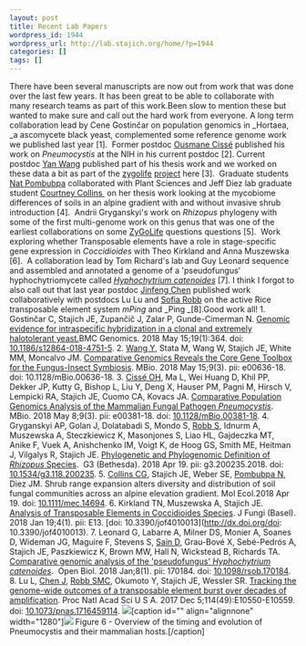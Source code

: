 ```yaml
---
layout: post
title: Recent Lab Papers
wordpress_id: 1944
wordpress_url: http://lab.stajich.org/home/?p=1944
categories: []
tags: []
---
```

There have been several manuscripts are now out from work that was done over the last few years. It has been great to be able to collaborate with many research teams as part of this work.Been slow to mention these but wanted to make sure and call out the hard work from everyone. A long term collaboration lead by Cene Gostinčar on population genomics in _Hortaea, _a ascomycete black yeast, complemented some reference genome work we published last year [1].  Former postdoc [Ousmane Cissé](/members/ousmane-cisse) published his work on _Pneumocystis_ at the NIH in his current postdoc [2]. Current postdoc [Yan Wang](/members/yan-wang) published part of his thesis work and we worked on these data a bit as part of the [zygolife](http://zygolife.org/) [project](/home/2018/04/zygolife-visitors/) here [3].  Graduate students [Nat Pombubpa](/members/nuttapon-pombubpa) collaborated with Plant Sciences and Jeff Diez lab graduate student [Courtney Collins ](https://courtneygcollins.weebly.com/) on her thesis work looking at the mycobiome differences of soils in an alpine gradient with and without invasive shrub introduction [4].  Andrii Gryganskyi's work on _Rhizopus_ phylogeny with some of the first multi-genome work on this genus that was one of the earliest collaborations on some [ZyGoLife](http://zygolife.org) questions questions [5].  Work exploring whether Transposable elements have a role in stage-specific gene expression in _Coccidioides_ with Theo Kirkland and Anna Muszewska [6].  A collaboration lead by Tom Richard's lab and Guy Leonard sequence and assembled and annotated a genome of a 'pseudofungus' hyphochytriomycete called _[Hyphochytrium catenoides](https://www.ncbi.nlm.nih.gov/pubmed/29321239)_ [7]. I think I forgot to also call out that last year postdoc [Jinfeng Chen](/members/jinfeng-chen) published work collaboratively with postdocs Lu Lu and [Sofia Robb](/members/sofia-robb) on the active Rice transposable element system _mPing_ and _Ping _[8].Good work all!    1. Gostinčar C, Stajich JE, Zupančič J, Zalar P, Gunde-Cimerman N. [Genomic evidence for intraspecific hybridization in a clonal and extremely halotolerant yeast.](https://www.ncbi.nlm.nih.gov/pubmed/29764372)BMC Genomics. 2018 May 15;19(1):364. doi: [10.1186/s12864-018-4751-5](http://dx.doi.org/10.1186/s12864-018-4751-5).
    2. [Wang Y,](/members/yan-wang/) Stata M, Wang W, Stajich JE, White MM, Moncalvo JM. [Comparative Genomics Reveals the Core Gene Toolbox for the Fungus-Insect Symbiosis](https://www.ncbi.nlm.nih.gov/pubmed/29764946). MBio. 2018 May 15;9(3). pii: e00636-18. doi: 10.1128/mBio.00636-18.
    3. [Cissé OH](http://members/ousmane-cisse/), Ma L, Wei Huang D, Khil PP, Dekker JP, Kutty G, Bishop L, Liu Y, Deng X, Hauser PM, Pagni M, Hirsch V, Lempicki RA, Stajich JE, Cuomo CA, Kovacs JA. [Comparative Population Genomics Analysis of the Mammalian Fungal Pathogen _Pneumocystis_](https://www.ncbi.nlm.nih.gov/pubmed/29739910). MBio. 2018 May 8;9(3). pii: e00381-18. doi: [10.1128/mBio.00381-18](http://dx.doi.org/10.1128/mBio.00381-18).
    4. Gryganskyi AP, Golan J, Dolatabadi S, Mondo S, [Robb S](/members/sofia-robb/), Idnurm A, Muszewska A, Steczkiewicz K, Masonjones S, Liao HL, Gajdeczka MT, Anike F, Vuek A, Anishchenko IM, Voigt K, de Hoog GS, Smith ME, Heitman J, Vilgalys R, Stajich JE. [Phylogenetic and Phylogenomic Definition of _Rhizopus_ Species](https://www.ncbi.nlm.nih.gov/pubmed/29674435).  G3 (Bethesda). 2018 Apr 19. pii: g3.200235.2018. doi: [10.1534/g3.118.200235](http://dx.doi.org/10.1534/g3.118.200235).
    5. [Collins CG](https://courtneygcollins.weebly.com/), Stajich JE, Weber SE, [Pombubpa N](/members/nuttapon-pombubpa/), Diez JM. Shrub range expansion alters diversity and distribution of soil fungal communities across an alpine elevation gradient. Mol Ecol.2018 Apr 19. doi: [10.1111/mec.14694](http://dx.doi.org/10.1111/mec.14694).
    6. Kirkland TN, Muszewska A, Stajich JE. [Analysis of Transposable Elements in Coccidioides Species](https://www.ncbi.nlm.nih.gov/pubmed/29371508). J Fungi (Basel). 2018 Jan 19;4(1). pii: E13. [doi: 10.3390/jof4010013](http://dx.doi.org/doi: 10.3390/jof4010013).
    7. Leonard G, Labarre A, Milner DS, Monier A, Soanes D, Wideman JG, Maguire F, Stevens S, [Sain D](/members/divya-sain/), Grau-Bové X, Sebé-Pedrós A, Stajich JE, Paszkiewicz K, Brown MW, Hall N, Wickstead B, Richards TA. [Comparative genomic analysis of the 'pseudofungus' _Hyphochytrium catenoides_](https://www.ncbi.nlm.nih.gov/pubmed/29321239).  Open Biol. 2018 Jan;8(1). pii: 170184. doi: [10.1098/rsob.170184](http://dx.doi.org/10.1098/rsob.170184).
    8. Lu L, [Chen J](/members/jinfeng-chen/), [Robb SMC](/members/sofia-robb/), Okumoto Y, Stajich JE, Wessler SR. [Tracking the genome-wide outcomes of a transposable element burst over decades of amplification](https://www.ncbi.nlm.nih.gov/pubmed/29158416). Proc Natl Acad Sci U S A. 2017 Dec 5;114(49):E10550-E10559. doi: [10.1073/pnas.1716459114](http://dx.doi.org/10.1073/pnas.1716459114).
![](/images/wp_upload/2018/05/Rhizopus_1-1024x512.jpeg)[caption id="" align="alignnone" width="1280"][![](http://mbio.asm.org/content/9/3/e00381-18/F6.large.jpg)](http://mbio.asm.org/content/9/3/e00381-18/F6.expansion.html) Figure 6 - Overview of the timing and evolution of Pneumocystis and their mammalian hosts.[/caption]
